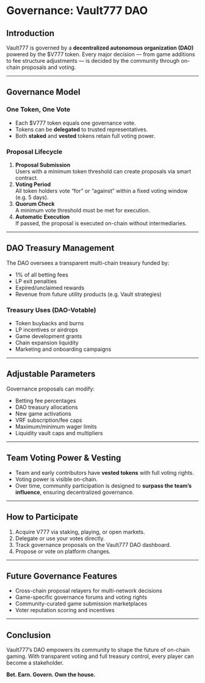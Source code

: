 # Governance: Vault777 DAO

## Introduction

Vault777 is governed by a **decentralized autonomous organization (DAO)** powered by the $V777 token. Every major decision — from game additions to fee structure adjustments — is decided by the community through on-chain proposals and voting.

---

## Governance Model

### One Token, One Vote

- Each $V777 token equals one governance vote.
- Tokens can be **delegated** to trusted representatives.
- Both **staked** and **vested** tokens retain full voting power.

### Proposal Lifecycle

1. **Proposal Submission**  
   Users with a minimum token threshold can create proposals via smart contract.
2. **Voting Period**  
   All token holders vote “for” or “against” within a fixed voting window (e.g. 5 days).
3. **Quorum Check**  
   A minimum vote threshold must be met for execution.
4. **Automatic Execution**  
   If passed, the proposal is executed on-chain without intermediaries.

---

## DAO Treasury Management

The DAO oversees a transparent multi-chain treasury funded by:

- 1% of all betting fees
- LP exit penalties
- Expired/unclaimed rewards
- Revenue from future utility products (e.g. Vault strategies)

### Treasury Uses (DAO-Votable)

- Token buybacks and burns
- LP incentives or airdrops
- Game development grants
- Chain expansion liquidity
- Marketing and onboarding campaigns

---

## Adjustable Parameters

Governance proposals can modify:

- Betting fee percentages
- DAO treasury allocations
- New game activations
- VRF subscription/fee caps
- Maximum/minimum wager limits
- Liquidity vault caps and multipliers

---

## Team Voting Power & Vesting

- Team and early contributors have **vested tokens** with full voting rights.
- Voting power is visible on-chain.
- Over time, community participation is designed to **surpass the team’s influence**, ensuring decentralized governance.

---

## How to Participate

1. Acquire V777 via staking, playing, or open markets.
2. Delegate or use your votes directly.
3. Track governance proposals on the Vault777 DAO dashboard.
4. Propose or vote on platform changes.

---

## Future Governance Features

- Cross-chain proposal relayers for multi-network decisions
- Game-specific governance forums and voting rights
- Community-curated game submission marketplaces
- Voter reputation scoring and incentives

---

## Conclusion

Vault777’s DAO empowers its community to shape the future of on-chain gaming. With transparent voting and full treasury control, every player can become a stakeholder.

**Bet. Earn. Govern. Own the house.**
